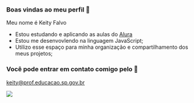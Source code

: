 ### Boas vindas ao meu perfil 💚

Meu nome é Keity Falvo

- Estou estudando e aplicando as aulas do [Alura](https://www.alura.com.br)
- Estou me desenvovlendo na linguagem JavaScript;
- Utilizo esse espaço para minha organização e compartilhamento dos meus projetos;

### Você pode entrar em contato comigo pelo 📧

keity@prof.educacao.sp.gov.br

![](https://media1.tenor.com/m/LaciY0aHoCgAAAAd/flowers.gif)

